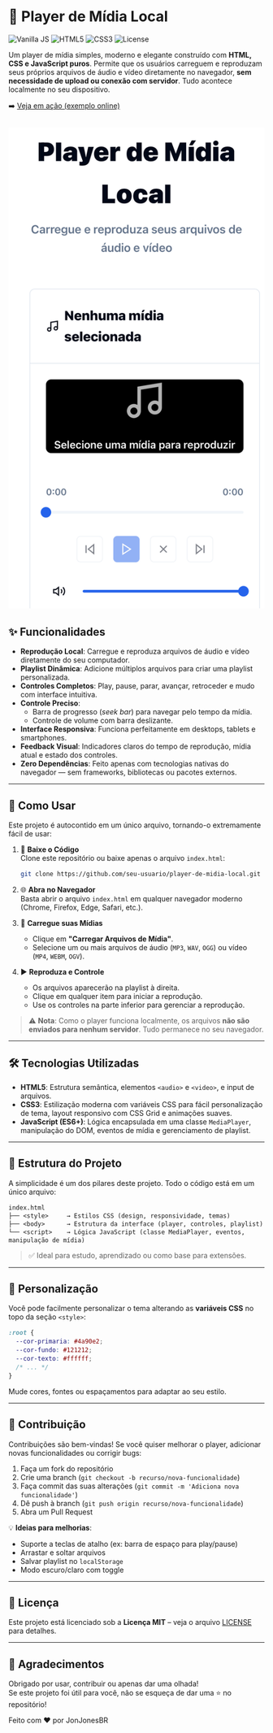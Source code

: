 # 🎵 Player de Mídia Local

![Vanilla JS](https://img.shields.io/badge/JavaScript-Vanilla-brightgreen)
![HTML5](https://img.shields.io/badge/HTML5-Estrutura-blue)
![CSS3](https://img.shields.io/badge/CSS3-Estilização-red)
![License](https://img.shields.io/badge/License-MIT-green)

Um player de mídia simples, moderno e elegante construído com **HTML, CSS e JavaScript puros**. Permite que os usuários carreguem e reproduzam seus próprios arquivos de áudio e vídeo diretamente no navegador, **sem necessidade de upload ou conexão com servidor**. Tudo acontece localmente no seu dispositivo.

➡️ [Veja em ação (exemplo online)](https://jonjonesbr.github.io/Player_Midia_Local/)

![Demonstração do Player de Mídia Local](https://raw.githubusercontent.com/JonJonesBR/Player_Midia_Local/refs/heads/main/Image1.png)
---

## ✨ Funcionalidades

- **Reprodução Local**: Carregue e reproduza arquivos de áudio e vídeo diretamente do seu computador.
- **Playlist Dinâmica**: Adicione múltiplos arquivos para criar uma playlist personalizada.
- **Controles Completos**: Play, pause, parar, avançar, retroceder e mudo com interface intuitiva.
- **Controle Preciso**: 
  - Barra de progresso (*seek bar*) para navegar pelo tempo da mídia.
  - Controle de volume com barra deslizante.
- **Interface Responsiva**: Funciona perfeitamente em desktops, tablets e smartphones.
- **Feedback Visual**: Indicadores claros do tempo de reprodução, mídia atual e estado dos controles.
- **Zero Dependências**: Feito apenas com tecnologias nativas do navegador — sem frameworks, bibliotecas ou pacotes externos.

---

## 🚀 Como Usar

Este projeto é autocontido em um único arquivo, tornando-o extremamente fácil de usar:

1. 🔽 **Baixe o Código**  
   Clone este repositório ou baixe apenas o arquivo `index.html`:
   ```bash
   git clone https://github.com/seu-usuario/player-de-midia-local.git
   ```

2. 🌐 **Abra no Navegador**  
   Basta abrir o arquivo `index.html` em qualquer navegador moderno (Chrome, Firefox, Edge, Safari, etc.).

3. 📁 **Carregue suas Mídias**  
   - Clique em **"Carregar Arquivos de Mídia"**.
   - Selecione um ou mais arquivos de áudio (`MP3`, `WAV`, `OGG`) ou vídeo (`MP4`, `WEBM`, `OGV`).

4. ▶️ **Reproduza e Controle**  
   - Os arquivos aparecerão na playlist à direita.
   - Clique em qualquer item para iniciar a reprodução.
   - Use os controles na parte inferior para gerenciar a reprodução.

> ⚠️ **Nota**: Como o player funciona localmente, os arquivos **não são enviados para nenhum servidor**. Tudo permanece no seu navegador.

---

## 🛠️ Tecnologias Utilizadas

- **HTML5**: Estrutura semântica, elementos `<audio>` e `<video>`, e input de arquivos.
- **CSS3**: Estilização moderna com variáveis CSS para fácil personalização de tema, layout responsivo com CSS Grid e animações suaves.
- **JavaScript (ES6+)**: Lógica encapsulada em uma classe `MediaPlayer`, manipulação do DOM, eventos de mídia e gerenciamento de playlist.

---

## 📂 Estrutura do Projeto

A simplicidade é um dos pilares deste projeto. Todo o código está em um único arquivo:

```
index.html
├── <style>     → Estilos CSS (design, responsividade, temas)
├── <body>      → Estrutura da interface (player, controles, playlist)
└── <script>    → Lógica JavaScript (classe MediaPlayer, eventos, manipulação de mídia)
```

> ✅ Ideal para estudo, aprendizado ou como base para extensões.

---

## 🎨 Personalização

Você pode facilmente personalizar o tema alterando as **variáveis CSS** no topo da seção `<style>`:

```css
:root {
  --cor-primaria: #4a90e2;
  --cor-fundo: #121212;
  --cor-texto: #ffffff;
  /* ... */
}
```

Mude cores, fontes ou espaçamentos para adaptar ao seu estilo.

---

## 📁 Contribuição

Contribuições são bem-vindas! Se você quiser melhorar o player, adicionar novas funcionalidades ou corrigir bugs:

1. Faça um fork do repositório
2. Crie uma branch (`git checkout -b recurso/nova-funcionalidade`)
3. Faça commit das suas alterações (`git commit -m 'Adiciona nova funcionalidade'`)
4. Dê push à branch (`git push origin recurso/nova-funcionalidade`)
5. Abra um Pull Request

💡 **Ideias para melhorias**:
- Suporte a teclas de atalho (ex: barra de espaço para play/pause)
- Arrastar e soltar arquivos
- Salvar playlist no `localStorage`
- Modo escuro/claro com toggle

---

## 📄 Licença

Este projeto está licenciado sob a **Licença MIT** – veja o arquivo [LICENSE](LICENSE) para detalhes.

---

## 🙌 Agradecimentos

Obrigado por usar, contribuir ou apenas dar uma olhada!  
Se este projeto foi útil para você, não se esqueça de dar uma ⭐ no repositório!

Feito com ❤️ por JonJonesBR
